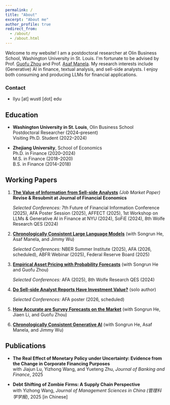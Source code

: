 ```yaml
---
permalink: /
title: "About"
excerpt: "About me"
author_profile: true
redirect_from: 
  - /about/
  - /about.html
---
```


Welcome to my website! I am a postdoctoral researcher at Olin Business School, Washington University in St. Louis. I'm fortunate to be advised by Prof. [Guofu Zhou](https://apps.olin.wustl.edu/faculty/zhou/) and Prof. [Asaf Manela](https://asafmanela.github.io/). My research interests include (Generative) AI in finance, textual analysis, and sell-side analysts. I enjoy both consuming and producing LLMs for financial applications.

### Contact
- llyu [at] wustl [dot] edu

## Education
- **Washington University in St. Louis**, Olin Business School  
  Postdoctoral Researcher (2024–present)  
  Visiting Ph.D. Student (2022–2024)

- **Zhejiang University**, School of Economics  
  Ph.D. in Finance (2020–2024)  
  M.S. in Finance (2018–2020)  
  B.S. in Finance (2014–2018)

## Working Papers
1. [**The Value of Information from Sell-side Analysts**](https://papers.ssrn.com/sol3/papers.cfm?abstract_id=5003916) *(Job Market Paper)*  
   **Revise & Resubmit at Journal of Financial Economics**
   
   *Selected Conferences:* 7th Future of Financial Information Conference (2025), AFA Poster Session (2025), AFFECT (2025), 1st Workshop on LLMs & Generative AI in Finance at NYU (2024), SoFiE (2024), 8th Wolfe Research QES (2024)

3. [**Chronologically Consistent Large Language Models**](https://papers.ssrn.com/sol3/papers.cfm?abstract_id=5159615) (with Songrun He, Asaf Manela, and Jimmy Wu)  

   *Selected Conferences:* NBER Summer Institute (2025), AFA (2026, scheduled), ABFR Webinar (2025), Federal Reserve Board (2025)

5. [**Empirical Asset Pricing with Probability Forecasts**](https://papers.ssrn.com/sol3/papers.cfm?abstract_id=4717935) (with Songrun He and Guofu Zhou)  

   *Selected Conferences:* AFA (2025), 8th Wolfe Research QES (2024)

6. [**Do Sell-side Analyst Reports Have Investment Value?**](https://papers.ssrn.com/sol3/papers.cfm?abstract_id=5158214) (solo author)

   *Selected Conferences:* AFA poster (2026, scheduled)
   
7. [**How Accurate are Survey Forecasts on the Market**](https://papers.ssrn.com/sol3/papers.cfm?abstract_id=4390165) (with Songrun He, Jiaen Li, and Guofu Zhou)

8. [**Chronologically Consistent Generative AI**](https://papers.ssrn.com/sol3/papers.cfm?abstract_id=5348747) (with Songrun He, Asaf Manela, and Jimmy Wu)

## Publications
- **The Real Effect of Monetary Policy under Uncertainty: Evidence from the Change in Corporate Financing Purposes**  
  with Jiajun Lu, Yizhong Wang, and Yueteng Zhu, *Journal of Banking and Finance*, 2025

- **Debt Shifting of Zombie Firms: A Supply Chain Perspective**  
  with Yizhong Wang, *Journal of Management Sciences in China (管理科学学报)*, 2025 [in Chinese]
